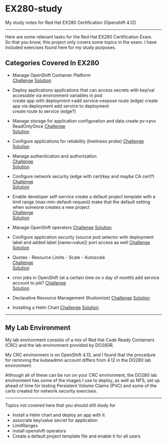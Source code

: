 # EX280-study
My study notes for Red Hat EX280 Certification (Openshift 4.12)

---

Here are some relevant tasks for the Red Hat EX280 Certification Exam.  
So that you know, this project only covers some topics in the exam. I have included exercises
found here for my study purposes.

## Categories Covered In EX280

- Manage OpenShift Container Platform   
    [Challenge](./09-Manage-OpenShift-Container-Platform.md) 
    [Solution](./solutions/09-Manage-OpenShift-Container-Platform-SOLUTION.md) 


- Deploy applications
  applications that can access secrets with key/val accessible via environment variables in pod  
  create app with deployment->add service->expose route (edge)
  create app via deployment
  add service to deployment  
  create route to service (edge?) 

- Manage storage for application configuration and data  create pv->pvc ReadOnlyOnce
 	[Challenge](./06-Manage-storage-for-application-configuration-and-data.md)  
    [Solution](./solutions/06-Manage-storage-for-application-configuration-and-data-SOLUTION.md)  

- Configure applications for reliability  (liveliness probe)
 	[Challenge](./08-Configure-applications-for-reliability.md)  
    [Solution](./solutions/08-Configure-applications-for-reliability-SOLUTION.md)

- Manage authentication and authorization  
 	[Challenge](./01-Manage-authentication-and-authorization.md)  
    [Solution](./solutions/01-Manage-authentication-and-authorization-SOLUTION.md)  

- Configure network security  (edge with cert/key and maybe CA cert?)
 	[Challenge](./07-Configure-service-account-edge-passthoguh-routes.md)  
    [Solution](./solutions/07-Configure-service-accountedge-passthoguh-routes-SOLUTION.md) 

- Enable developer self-service
  create a default project template with a limit range (max-min-default-request)
  make that the default setting when someone creates a new project   
    [Challenge](./02-Enable-developer-self-service.md)  
    [Solution](./solutions/02-Enable-developer-self-service-SOLUTION.md)  
  
- Manage OpenShift operators
    [Challenge](./10-Manage-operators.md)
    [Solution](./solutions/10-Manage-operators-SOLUTION.md)

- Configure application security  (source pod selector with deployment label and added label [name=value]) port access as well
 	[Challenge](./05-Configure-application-security.md)  
    [Solution](./solutions/05-Configure-application-security-SOLUTION.md) 

- Quotas - Resource Limits - Scale - Autoscale  
 	[Challenge](./04-Quotas-Resource-Limits-Scale-Autoscale.md)  
    [Solution](./solutions/04-Quotas-Resource-Limits-Scale-Autoscale-SOLUTION.md)   

- cron jobs in OpenShift  (at a certain time on x day of month) add service account to job?
 	[Challenge](./03-cron-jobs-in-OpenShift.md)  
    [Solution](./solutions/03-cron-jobs-in-OpenShift-SOLUTION.md)   

- Declarative Resource Management (Kustomize)
    [Challenge](./11-Declarative-Resource-Management.md)
    [Solution](./solutions/11-Declarative-Resource-Management-SOLUTION.md)

- Installing a Helm Chart
    [Challenge](./12-Install-Helm-chart.md)
    [Solution](./solutions/12-Install-Helm-chart-SOLUTION.md)

---

## My Lab Environment
My lab environment consists of a mix of Red Hat Code Ready Containers (CRC) and the lab environment provided by DO280R.  

My CRC environment is on OpenShift 4.13, and I found that the procedure for removing the kubeadmin account differs from 4.12 in the DO280 lab environment.  

Although all of these can be run on your CRC environment, the DO280 lab environment has some of the images I use to deploy, as well as NFS, set up ahead of time for testing Persistent Volume Claims (PVC) and some of the certs created for network security exercises. 

---
Topics not covered here that you should still study for  
  
- Install a Helm chart and deploy an app with it 
- associate key/value secret for application
- LimitRanges
- install openshift operators
- Create a default project template file and enable it for all users



